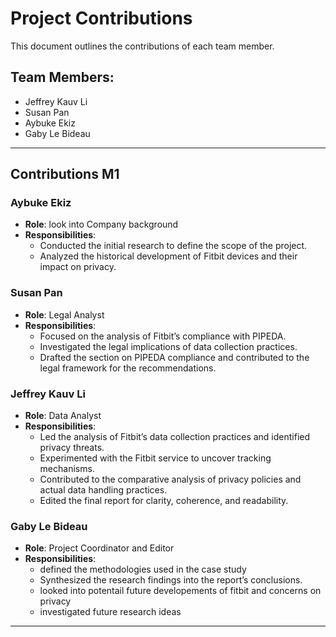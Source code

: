 # Project Contributions

This document outlines the contributions of each team member.

## Team Members:

- Jeffrey Kauv Li
- Susan Pan
- Aybuke Ekiz
- Gaby Le Bideau

---

## Contributions M1
### Aybuke Ekiz

- **Role**: look into Company background
- **Responsibilities**:
  - Conducted the initial research to define the scope of the project.
  - Analyzed the historical development of Fitbit devices and their impact on privacy.
 

### Susan Pan

- **Role**: Legal Analyst
- **Responsibilities**:
  - Focused on the analysis of Fitbit’s compliance with PIPEDA.
  - Investigated the legal implications of data collection practices.
  - Drafted the section on PIPEDA compliance and contributed to the legal framework for the recommendations.

### Jeffrey Kauv Li

- **Role**: Data Analyst
- **Responsibilities**:
  - Led the analysis of Fitbit’s data collection practices and identified privacy threats.
  - Experimented with the Fitbit service to uncover tracking mechanisms.
  - Contributed to the comparative analysis of privacy policies and actual data handling practices.
  - Edited the final report for clarity, coherence, and readability.


### Gaby Le Bideau

- **Role**: Project Coordinator and Editor
- **Responsibilities**:
  - defined the methodologies used in the case study
  - Synthesized the research findings into the report’s conclusions.
  - looked into potentail future developements of fitbit and concerns on privacy
  - investigated future research ideas

  
---




